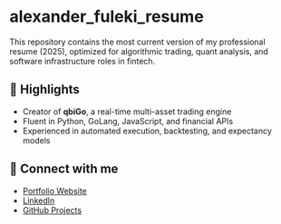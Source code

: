 # alexander_fuleki_resume

This repository contains the most current version of my professional resume (2025), optimized for algorithmic trading, quant analysis, and software infrastructure roles in fintech.

## 📌 Highlights
- Creator of **qbiGo**, a real-time multi-asset trading engine
- Fluent in Python, GoLang, JavaScript, and financial APIs
- Experienced in automated execution, backtesting, and expectancy models



## 🔗 Connect with me
- [Portfolio Website](https://slightworkthesensei.com)
- [LinkedIn](https://www.linkedin.com/in/alexander-fuleki-5a59b1260/)
- [GitHub Projects](https://github.com/SlightWorkTheSensei)
